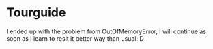 # Tourguide
I ended up with the problem from OutOfMemoryError, I will continue as soon as I learn to resit it better way than usual: D
